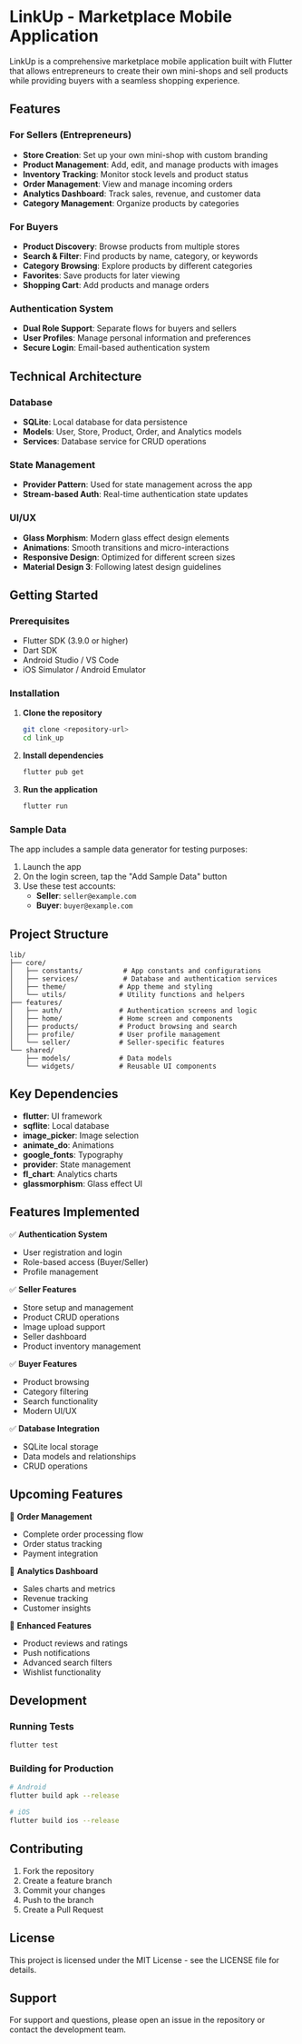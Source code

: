 # LinkUp - Marketplace Mobile Application

LinkUp is a comprehensive marketplace mobile application built with Flutter that allows entrepreneurs to create their own mini-shops and sell products while providing buyers with a seamless shopping experience.

## Features

### For Sellers (Entrepreneurs)

- **Store Creation**: Set up your own mini-shop with custom branding
- **Product Management**: Add, edit, and manage products with images
- **Inventory Tracking**: Monitor stock levels and product status
- **Order Management**: View and manage incoming orders
- **Analytics Dashboard**: Track sales, revenue, and customer data
- **Category Management**: Organize products by categories

### For Buyers

- **Product Discovery**: Browse products from multiple stores
- **Search & Filter**: Find products by name, category, or keywords
- **Category Browsing**: Explore products by different categories
- **Favorites**: Save products for later viewing
- **Shopping Cart**: Add products and manage orders

### Authentication System

- **Dual Role Support**: Separate flows for buyers and sellers
- **User Profiles**: Manage personal information and preferences
- **Secure Login**: Email-based authentication system

## Technical Architecture

### Database

- **SQLite**: Local database for data persistence
- **Models**: User, Store, Product, Order, and Analytics models
- **Services**: Database service for CRUD operations

### State Management

- **Provider Pattern**: Used for state management across the app
- **Stream-based Auth**: Real-time authentication state updates

### UI/UX

- **Glass Morphism**: Modern glass effect design elements
- **Animations**: Smooth transitions and micro-interactions
- **Responsive Design**: Optimized for different screen sizes
- **Material Design 3**: Following latest design guidelines

## Getting Started

### Prerequisites

- Flutter SDK (3.9.0 or higher)
- Dart SDK
- Android Studio / VS Code
- iOS Simulator / Android Emulator

### Installation

1. **Clone the repository**

   ```bash
   git clone <repository-url>
   cd link_up
   ```

2. **Install dependencies**

   ```bash
   flutter pub get
   ```

3. **Run the application**
   ```bash
   flutter run
   ```

### Sample Data

The app includes a sample data generator for testing purposes:

1. Launch the app
2. On the login screen, tap the "Add Sample Data" button
3. Use these test accounts:
   - **Seller**: `seller@example.com`
   - **Buyer**: `buyer@example.com`

## Project Structure

```
lib/
├── core/
│   ├── constants/          # App constants and configurations
│   ├── services/           # Database and authentication services
│   ├── theme/             # App theme and styling
│   └── utils/             # Utility functions and helpers
├── features/
│   ├── auth/              # Authentication screens and logic
│   ├── home/              # Home screen and components
│   ├── products/          # Product browsing and search
│   ├── profile/           # User profile management
│   └── seller/            # Seller-specific features
└── shared/
    ├── models/            # Data models
    └── widgets/           # Reusable UI components
```

## Key Dependencies

- **flutter**: UI framework
- **sqflite**: Local database
- **image_picker**: Image selection
- **animate_do**: Animations
- **google_fonts**: Typography
- **provider**: State management
- **fl_chart**: Analytics charts
- **glassmorphism**: Glass effect UI

## Features Implemented

✅ **Authentication System**

- User registration and login
- Role-based access (Buyer/Seller)
- Profile management

✅ **Seller Features**

- Store setup and management
- Product CRUD operations
- Image upload support
- Seller dashboard
- Product inventory management

✅ **Buyer Features**

- Product browsing
- Category filtering
- Search functionality
- Modern UI/UX

✅ **Database Integration**

- SQLite local storage
- Data models and relationships
- CRUD operations

## Upcoming Features

🔄 **Order Management**

- Complete order processing flow
- Order status tracking
- Payment integration

🔄 **Analytics Dashboard**

- Sales charts and metrics
- Revenue tracking
- Customer insights

🔄 **Enhanced Features**

- Product reviews and ratings
- Push notifications
- Advanced search filters
- Wishlist functionality

## Development

### Running Tests

```bash
flutter test
```

### Building for Production

```bash
# Android
flutter build apk --release

# iOS
flutter build ios --release
```

## Contributing

1. Fork the repository
2. Create a feature branch
3. Commit your changes
4. Push to the branch
5. Create a Pull Request

## License

This project is licensed under the MIT License - see the LICENSE file for details.

## Support

For support and questions, please open an issue in the repository or contact the development team.

